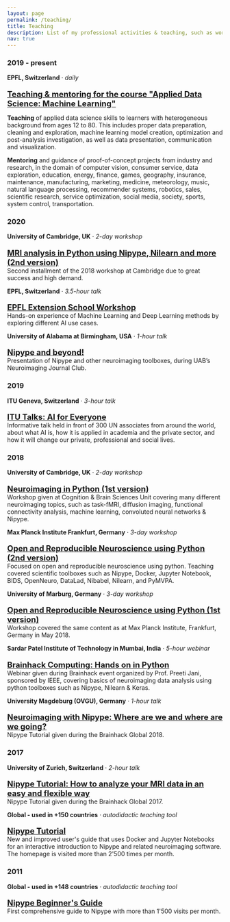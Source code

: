```yaml
---
layout: page
permalink: /teaching/
title: Teaching
description: List of my professional activities & teaching, such as workshops, talks and online tutorials.
nav: true
---
```


### 2019 - present

<p style="margin-bottom: 0"><b>EPFL, Switzerland</b> · <i>daily</i></p>
<p style="font-size:1.15rem; margin-bottom: 0"><b><a href="https://www.extensionschool.ch/applied-data-science-machine-learning">Teaching & mentoring for the course "Applied Data Science: Machine Learning"</a></b></p>

**Teaching** of applied data science skills to learners with heterogeneous background from ages 12 to 80. This includes proper data preparation, cleaning and exploration, machine learning model creation, optimization and post-analysis investigation, as well as data presentation, communication and visualization.

**Mentoring** and guidance of proof-of-concept projects from industry and research, in the domain of computer vision, consumer service, data exploration, education, energy, finance, games, geography, insurance, maintenance, manufacturing, marketing, medicine, meteorology, music, natural language processing, recommender systems, robotics, sales, scientific research, service optimization, social media, society, sports, system control, transportation. 

### 2020

<p style="margin-bottom: 0"><b>University of Cambridge, UK</b> · <i>2-day workshop</i></p>
<p style="font-size:1.15rem; margin-bottom: 0"><b><a href="https://github.com/miykael/workshop_pybrain">MRI analysis in Python using Nipype, Nilearn and more (2nd version)</a></b></p>
Second installment of the 2018 workshop at Cambridge due to great success and high demand.

<p style="margin-bottom: 0"><b>EPFL, Switzerland</b> · <i>3.5-hour talk</i></p>
<p style="font-size:1.15rem; margin-bottom: 0"><b><a href="https://appliedmldays.org/events/amld-epfl-2020/workshops/epfl-extension-school-workshop-machine-learning-and-data-visualization">EPFL Extension School Workshop</a></b></p>
Hands-on experience of Machine Learning and Deep Learning methods by exploring different AI use cases.

<p style="margin-bottom: 0"><b>University of Alabama at Birmingham, USA</b> · <i>1-hour talk</i></p>
<p style="font-size:1.15rem; margin-bottom: 0"><b><a href="https://github.com/miykael/journal_club_uab">Nipype and beyond!</a></b></p>
Presentation of Nipype and other neuroimaging toolboxes, during UAB’s Neuroimaging Journal Club.

### 2019

<p style="margin-bottom: 0"><b>ITU Geneva, Switzerland</b> · <i>3-hour talk</i></p>
<p style="font-size:1.15rem; margin-bottom: 0"><b><a href="https://www.itu.int/en/ITU-D/bdt-director/Pages/Speeches.aspx?ItemID=212 ">ITU Talks: AI for Everyone</a></b></p>
Informative talk held in front of 300 UN associates from around the world, about what AI is, how it is applied in academia and the private sector, and how it will change our private, professional and social lives.

### 2018

<p style="margin-bottom: 0"><b>University of Cambridge, UK</b> · <i>2-day workshop</i></p>
<p style="font-size:1.15rem; margin-bottom: 0"><b><a href="https://github.com/miykael/workshop_cambridge">Neuroimaging in Python (1st version)</a></b></p>
Workshop given at Cognition & Brain Sciences Unit covering many different neuroimaging topics, such as task-fMRI, diffusion imaging, functional connectivity analysis, machine learning, convoluted neural networks & Nipype. 

<p style="margin-bottom: 0"><b>Max Planck Institute Frankfurt, Germany</b> · <i>3-day workshop</i></p>
<p style="font-size:1.15rem; margin-bottom: 0"><b><a href="https://openreproneuro2018frankfurt.github.io">Open and Reproducible Neuroscience using Python (2nd version)</a></b></p>
Focused on open and reproducible neuroscience using python. Teaching covered scientific toolboxes such as Nipype, Docker, Jupyter Notebook, BIDS, OpenNeuro, DataLad, Nibabel, Nilearn, and PyMVPA.

<p style="margin-bottom: 0"><b>University of Marburg, Germany</b> · <i>3-day workshop</i></p>
<p style="font-size:1.15rem; margin-bottom: 0"><b><a href="https://openreproneuro2018marburg.github.io">Open and Reproducible Neuroscience using Python (1st version)</a></b></p>
Workshop covered the same content as at Max Planck Institute, Frankfurt, Germany in May 2018.

<p style="margin-bottom: 0"><b>Sardar Patel Institute of Technology in Mumbai, India</b> · <i>5-hour webinar</i></p>
<p style="font-size:1.15rem; margin-bottom: 0"><b><a href="https://github.com/miykael/workshop_mumbai">Brainhack Computing: Hands on in Python</a></b></p>
Webinar given during Brainhack event organized by Prof. Preeti Jani, sponsored by IEEE, covering basics of neuroimaging data analysis using python toolboxes such as Nipype, Nilearn & Keras.

<p style="margin-bottom: 0"><b>University Magdeburg (OVGU), Germany</b> · <i>1-hour talk</i></p>
<p style="font-size:1.15rem; margin-bottom: 0"><b><a href="https://brainhack.psychoinformatics.de">Neuroimaging with Nipype: Where are we and where are we going?</a></b></p>
Nipype Tutorial given during the Brainhack Global 2018.

### 2017

<p style="margin-bottom: 0"><b>University of Zurich, Switzerland</b> · <i>2-hour talk</i></p>
<p style="font-size:1.15rem; margin-bottom: 0"><b><a href="https://dynage.github.io/brainhack-zh">Nipype Tutorial: How to analyze your MRI data in an easy and flexible way</a></b></p>
Nipype Tutorial given during the Brainhack Global 2017.

<p style="margin-bottom: 0"><b>Global - used in +150 countries</b> · <i>autodidactic teaching tool</i></p>
<p style="font-size:1.15rem; margin-bottom: 0"><b><a href="https://miykael.github.io/nipype_tutorial">Nipype Tutorial</a></b></p>
New and improved user's guide that uses Docker and Jupyter Notebooks for an interactive introduction to Nipype and related neuroimaging software. The homepage is visited more than 2'500 times per month.

### 2011


<p style="margin-bottom: 0"><b>Global - used in +148 countries</b> · <i>autodidactic teaching tool</i></p>
<p style="font-size:1.15rem; margin-bottom: 0"><b><a href="http://miykael.github.io/nipype-beginner-s-guide">Nipype Beginner's Guide</a></b></p>
First comprehensive guide to Nipype with more than 1'500 visits per month.

